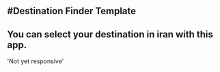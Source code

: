#Destination Finder Template
---
You can select your destination in iran with this app.
---
'Not yet responsive'
